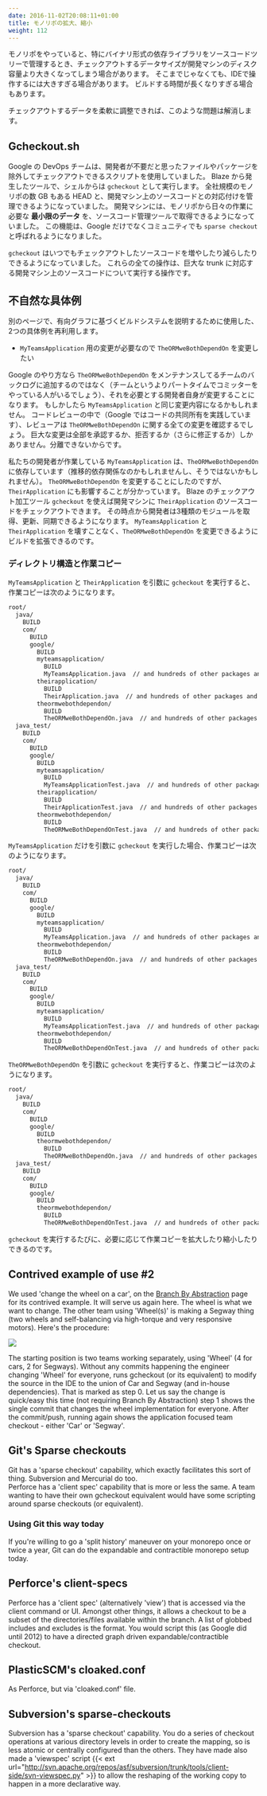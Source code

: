 ```yaml
---
date: 2016-11-02T20:08:11+01:00
title: モノリポの拡大、縮小
weight: 112
---
```

 
<!-- At some point with a monorepo approach to source control (especially with binary dependencies in the source tree), your checkouts
could be bigger than your local workstation's hard drive. Or even if the checkout is not too big for your hard drive, 
then it might be too much for your IDE, and you do not want to have to abandon it for Vim/Emacs. Or maybe it is not your IDE that 
chokes but rather is something about the build that's too much locally, despite command-line arguments to attempt to
pare it down for a shorter elapsed time. -->
モノリポをやっていると、特にバイナリ形式の依存ライブラリをソースコードツリーで管理するとき、チェックアウトするデータサイズが開発マシンのディスク容量より大きくなってしまう場合があります。
そこまでじゃなくても、IDEで操作するには大きすぎる場合があります。
ビルドする時間が長くなりすぎる場合もあります。

<!-- There is a way to intelligently expand or contract the checkout on your developer workstation, to alleviate all of
the above. -->
チェックアウトするデータを柔軟に調整できれば、このような問題は解消します。

## Gcheckout.sh

<!-- Google's in-house DevOps uses some simple scripting to
modify the checkout on the developer's workstation to omit the source files/packages that are not needed for the 
current intentions of the developer. This Blaze related technology is a shell command called 'gcheckout'. It can modify the mappings between the multi-gigabyte HEAD 
revision of company-wide trunk (monorepo) and developer's own workstation. Thus the source-control tools maintain the 
**smallest possible subset** of the monorepo on the developer's workstation, for them to perform their daily work. 
Google and the industry refer to the general feature as 'sparse checkout'. -->
Google の DevOps チームは、開発者が不要だと思ったファイルやパッケージを除外してチェックアウトできるスクリプトを使用していました。
Blaze から発生したツールで、シェルからは `gcheckout` として実行します。
全社規模のモノリポの数 GB もある HEAD と、開発マシン上のソースコードとの対応付けを管理できるようになっていました。
開発マシンには、モノリポから日々の作業に必要な **最小限のデータ** を、ソースコード管理ツールで取得できるようになっていました。
この機能は、Google だけでなくコミュニティでも `sparse checkout` と呼ばれるようになりました。

<!-- You can run `gcheckout` at any time to modify your sparse checkout to be bigger or smaller (or wholly different) for
different reasons. All of those are operations on your local representation of a larger trunk. -->
`gcheckout` はいつでもチェックアウトしたソースコードを増やしたり減らしたりできるようになっていました。
これらの全ての操作は、巨大な trunk に対応する開発マシン上のソースコードについて実行する操作です。

## 不自然な具体例

<!-- We detailed two intentions for directed graph build systems above, using a contrived application. Here is one more: -->
別のページで、有向グラフに基づくビルドシステムを説明するために使用した、2つの具体例を再利用します。

<!-- * I now want to change `TheORMweBothDependOn`, because a change to `MyTeamsApplication` requires me to do that. -->
* `MyTeamsApplication` 用の変更が必要なので `TheORMweBothDependOn` を変更したい

<!-- In Google, rather than feed into the backlog of the team that maintains `TheORMweBothDependOn` (which may exist as a part-time
committee rather than a team), the developer in question would make the change themselves. Perhaps they had made 
it in the same commit as the first usage of it for `MyTeamsApplication`.  In the code review cycle (Google practices
common code ownership), the approvers for the `TheORMweBothDependOn` would see all the changes together. The larger change is
all accepted or rejected (to be remediated) atomically. -->
Google のやり方なら `TheORMweBothDependOn` をメンテナンスしてるチームのバックログに追加するのではなく（チームというよりパートタイムでコミッターをやっている人がいるでしょう）、それを必要とする開発者自身が変更することになります。
もしかしたら `MyTeamsApplication` と同じ変更内容になるかもしれません。
コードレビューの中で（Google ではコードの共同所有を実践しています）、レビューアは `TheORMweBothDependOn` に関する全ての変更を確認するでしょう。
巨大な変更は全部を承認するか、拒否するか（さらに修正するか）しかありません。分離できないからです。

<!-- So our developer was working on `MyTeamsApplication`, which depended on `TheORMweBothDependOn` (which probably transitively
depended on other things). Now that developer is going to change `TheORMweBothDependOn` and that impacts `TheirApplication` 
too. The Blaze related checkout-modifying technology 'gcheckout' performs an expansion to bring in `TheirApplication` to the
developer's checkout. From that moment on, the developer doing update/pull/sync will bring down minute by minute
changes to those three modules.  For free, the build expands to make sure that the `TheORMweBothDependOn` changes do not 
break either of `MyTeamsApplication` or `TheirApplication`. -->
私たちの開発者が作業している `MyTeamsApplication` は、`TheORMweBothDependOn` に依存しています（推移的依存関係なのかもしれませんし、そうではないかもしれません）。
`TheORMweBothDependOn` を変更することにしたのですが、`TheirApplication` にも影響することが分かっています。
Blaze のチェックアウト加工ツール `gcheckout` を使えば開発マシンに `TheirApplication` のソースコードをチェックアウトできます。
その時点から開発者は3種類のモジュールを取得、更新、同期できるようになります。
`MyTeamsApplication` と `TheirApplication` を壊すことなく、`TheORMweBothDependOn` を変更できるようにビルドを拡張できるのです。

### ディレクトリ構造と作業コピー

<!-- If I ran `gcheckout` with MyTeamsApplication+TheirApplication as the parameter I would get working copy that looked like: -->
`MyTeamsApplication` と `TheirApplication` を引数に `gcheckout` を実行すると、作業コピーは次のようになります。

```txt
root/
  java/
    BUILD
    com/
      BUILD
      google/
        BUILD
        myteamsapplication/
          BUILD
          MyTeamsApplication.java  // and hundreds of other packages and source files
        theirapplication/
          BUILD
          TheirApplication.java  // and hundreds of other packages and source files
        theormwebothdependon/
          BUILD
          TheORMweBothDependOn.java  // and hundreds of other packages and source files
  java_test/
    BUILD
    com/
      BUILD
      google/
        BUILD
        myteamsapplication/
          BUILD
          MyTeamsApplicationTest.java  // and hundreds of other packages and source files
        theirapplication/
          BUILD
          TheirApplicationTest.java  // and hundreds of other packages and source files
        theormwebothdependon/
          BUILD
          TheORMweBothDependOnTest.java  // and hundreds of other packages and source files
```

<!-- If I ran `gcheckout` with MyTeamsApplication as the parameter I would get working copy that looked like: -->
`MyTeamsApplication` だけを引数に `gcheckout` を実行した場合、作業コピーは次のようになります。

```txt
root/
  java/
    BUILD
    com/
      BUILD
      google/
        BUILD
        myteamsapplication/
          BUILD
          MyTeamsApplication.java  // and hundreds of other packages and source files
        theormwebothdependon/
          BUILD
          TheORMweBothDependOn.java  // and hundreds of other packages and source files
  java_test/
    BUILD
    com/
      BUILD
      google/
        BUILD
        myteamsapplication/
          BUILD
          MyTeamsApplicationTest.java  // and hundreds of other packages and source files
        theormwebothdependon/
          BUILD
          TheORMweBothDependOnTest.java  // and hundreds of other packages and source files
```

<!-- If I ran `gcheckout` with TheORMweBothDependOn as the parameter I would get working copy that looked like: -->
`TheORMweBothDependOn` を引数に `gcheckout` を実行すると、作業コピーは次のようになります。

```txt
root/
  java/
    BUILD
    com/
      BUILD
      google/
        BUILD
        theormwebothdependon/
          BUILD
          TheORMweBothDependOn.java  // and hundreds of other packages and source files
  java_test/
    BUILD
    com/
      BUILD
      google/
        BUILD
        theormwebothdependon/
          BUILD
          TheORMweBothDependOnTest.java  // and hundreds of other packages and source files
```

<!-- You can keep rerunning the `gcheckout` to expand or contract your working copy to meet your current goals. -->
`gcheckout` を実行するたびに、必要に応じて作業コピーを拡大したり縮小したりできるのです。

## Contrived example of use #2

We used 'change the wheel on a car', on the [Branch By Abstraction](/branch-by-abstraction/) page for its contrived 
example. It will serve us again here. The wheel is what we want to change. The other team using 'Wheel(s)' is making a 
Segway thing (two wheels and self-balancing via high-torque and very responsive motors). Here's the procedure:

![](car_segway.png)  
 
The starting position is two teams working separately, using 'Wheel' (4 for cars, 2 for Segways). Without any commits 
happening the engineer changing 'Wheel' for everyone, runs gcheckout (or its equivalent) to modify the source in the 
IDE to the union of Car and Segway (and in-house dependencies). That is marked as step 0. Let us say the
change is quick/easy this time (not requiring Branch By Abstraction) step 1 shows the single commit that changes
the wheel implementation for everyone.  After the commit/push, running again shows the application focused team checkout - either 
'Car' or 'Segway'.
 
## Git's Sparse checkouts

Git has a 'sparse checkout' capability, which exactly facilitates this sort of thing. Subversion and Mercurial do too.  
Perforce has a 'client spec' capability that is more or less the same. A team wanting to have their own gcheckout equivalent
would have some scripting around sparse checkouts (or equivalent). 
 
### Using Git this way today

If you're willing to go a 'split history' maneuver on your monorepo once or twice a year, Git can do the expandable and 
contractible monorepo setup today. 

## Perforce's client-specs

Perforce has a 'client spec' (alternatively 'view') that is accessed via the client command or UI. Amongst other things, it 
allows a checkout to be a subset of the directories/files available within the branch. A list of globbed includes and 
excludes is the format. You would script this (as Google did until 2012) to have a directed graph driven 
expandable/contractible checkout.

## PlasticSCM's cloaked.conf

As Perforce, but via 'cloaked.conf' file.

## Subversion's sparse-checkouts

Subversion has a 'sparse checkout' capability. You do a series of checkout operations at various directory levels in order
to create the mapping, so is less atomic or centrally configured than the others.  They have made also made a 'viewspec' script
{{< ext url="http://svn.apache.org/repos/asf/subversion/trunk/tools/client-side/svn-viewspec.py" >}}
to allow the reshaping of the working copy to happen in a more declarative way.
